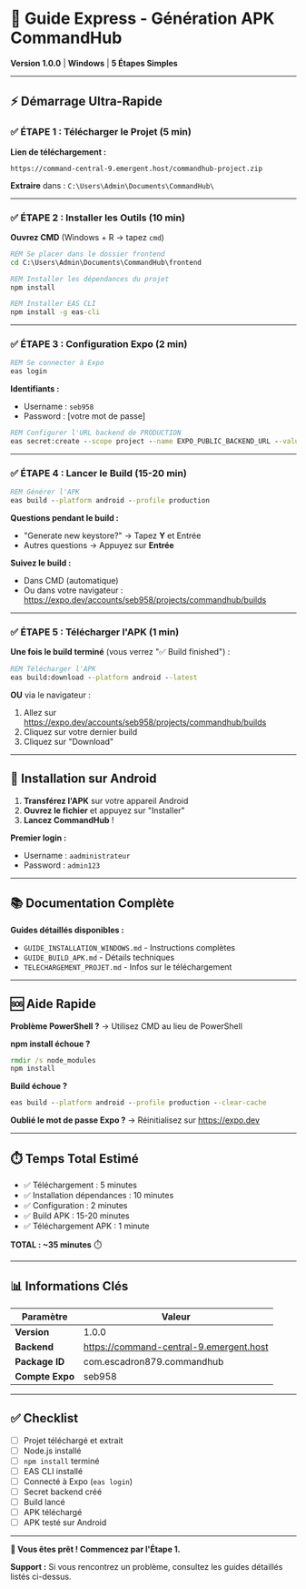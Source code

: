 # 🎯 Guide Express - Génération APK CommandHub

**Version 1.0.0** | **Windows** | **5 Étapes Simples**

---

## ⚡ Démarrage Ultra-Rapide

### ✅ ÉTAPE 1 : Télécharger le Projet (5 min)

**Lien de téléchargement :**
```
https://command-central-9.emergent.host/commandhub-project.zip
```

**Extraire** dans : `C:\Users\Admin\Documents\CommandHub\`

---

### ✅ ÉTAPE 2 : Installer les Outils (10 min)

**Ouvrez CMD** (Windows + R → tapez `cmd`)

```cmd
REM Se placer dans le dossier frontend
cd C:\Users\Admin\Documents\CommandHub\frontend

REM Installer les dépendances du projet
npm install

REM Installer EAS CLI
npm install -g eas-cli
```

---

### ✅ ÉTAPE 3 : Configuration Expo (2 min)

```cmd
REM Se connecter à Expo
eas login
```

**Identifiants :**
- Username : `seb958`
- Password : [votre mot de passe]

```cmd
REM Configurer l'URL backend de PRODUCTION
eas secret:create --scope project --name EXPO_PUBLIC_BACKEND_URL --value "https://command-central-9.emergent.host"
```

---

### ✅ ÉTAPE 4 : Lancer le Build (15-20 min)

```cmd
REM Générer l'APK
eas build --platform android --profile production
```

**Questions pendant le build :**
- "Generate new keystore?" → Tapez **Y** et Entrée
- Autres questions → Appuyez sur **Entrée**

**Suivez le build :**
- Dans CMD (automatique)
- Ou dans votre navigateur : https://expo.dev/accounts/seb958/projects/commandhub/builds

---

### ✅ ÉTAPE 5 : Télécharger l'APK (1 min)

**Une fois le build terminé** (vous verrez "✅ Build finished") :

```cmd
REM Télécharger l'APK
eas build:download --platform android --latest
```

**OU** via le navigateur :
1. Allez sur https://expo.dev/accounts/seb958/projects/commandhub/builds
2. Cliquez sur votre dernier build
3. Cliquez sur "Download"

---

## 📱 Installation sur Android

1. **Transférez l'APK** sur votre appareil Android
2. **Ouvrez le fichier** et appuyez sur "Installer"
3. **Lancez CommandHub** !

**Premier login :**
- Username : `aadministrateur`
- Password : `admin123`

---

## 📚 Documentation Complète

**Guides détaillés disponibles :**
- `GUIDE_INSTALLATION_WINDOWS.md` - Instructions complètes
- `GUIDE_BUILD_APK.md` - Détails techniques
- `TELECHARGEMENT_PROJET.md` - Infos sur le téléchargement

---

## 🆘 Aide Rapide

**Problème PowerShell ?**
→ Utilisez CMD au lieu de PowerShell

**npm install échoue ?**
```cmd
rmdir /s node_modules
npm install
```

**Build échoue ?**
```cmd
eas build --platform android --profile production --clear-cache
```

**Oublié le mot de passe Expo ?**
→ Réinitialisez sur https://expo.dev

---

## ⏱️ Temps Total Estimé

- ✅ Téléchargement : 5 minutes
- ✅ Installation dépendances : 10 minutes
- ✅ Configuration : 2 minutes
- ✅ Build APK : 15-20 minutes
- ✅ Téléchargement APK : 1 minute

**TOTAL : ~35 minutes** ⏱️

---

## 📊 Informations Clés

| Paramètre | Valeur |
|-----------|--------|
| **Version** | 1.0.0 |
| **Backend** | https://command-central-9.emergent.host |
| **Package ID** | com.escadron879.commandhub |
| **Compte Expo** | seb958 |

---

## ✅ Checklist

- [ ] Projet téléchargé et extrait
- [ ] Node.js installé
- [ ] `npm install` terminé
- [ ] EAS CLI installé
- [ ] Connecté à Expo (`eas login`)
- [ ] Secret backend créé
- [ ] Build lancé
- [ ] APK téléchargé
- [ ] APK testé sur Android

---

**🎉 Vous êtes prêt ! Commencez par l'Étape 1.**

**Support :** Si vous rencontrez un problème, consultez les guides détaillés listés ci-dessus.
